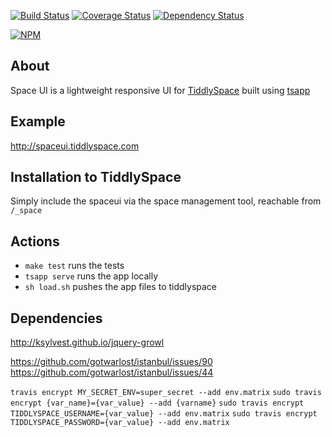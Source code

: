[![Build Status](https://travis-ci.org/BoyCook/SpaceUI.png?branch=master)](https://travis-ci.org/BoyCook/SpaceUI)
[![Coverage Status](https://coveralls.io/repos/BoyCook/SpaceUI/badge.png)](https://coveralls.io/r/BoyCook/SpaceUI)
[![Dependency Status](https://gemnasium.com/BoyCook/SpaceUI.png)](https://gemnasium.com/BoyCook/SpaceUI)

[![NPM](https://nodei.co/npm/space-ui.png?downloads=true)](https://nodei.co/npm/space-ui) 

## About
Space UI is a lightweight responsive UI for [TiddlySpace](http://tiddlyspace.com) built using [tsapp](http://tsapp.tiddlyspace.com)

## Example
http://spaceui.tiddlyspace.com

## Installation to TiddlySpace	
Simply include the spaceui via the space management tool, reachable from `/_space`

## Actions
* `make test` runs the tests
* `tsapp serve` runs the app locally
* `sh load.sh` pushes the app files to tiddlyspace

## Dependencies
http://ksylvest.github.io/jquery-growl

https://github.com/gotwarlost/istanbul/issues/90
https://github.com/gotwarlost/istanbul/issues/44

`travis encrypt MY_SECRET_ENV=super_secret --add env.matrix`
`sudo travis encrypt {var_name}={var_value} --add {varname}`
`sudo travis encrypt TIDDLYSPACE_USERNAME={var_value} --add env.matrix`
`sudo travis encrypt TIDDLYSPACE_PASSWORD={var_value} --add env.matrix`